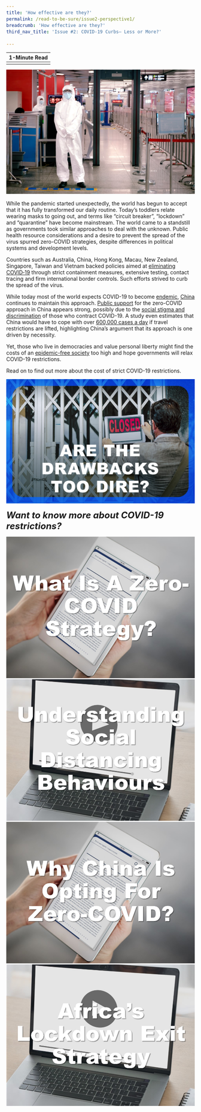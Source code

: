 ```yaml
---
title: 'How effective are they?'
permalink: /read-to-be-sure/issue2-perspective1/
breadcrumb: 'How effective are they?'
third_nav_title: 'Issue #2: COVID-19 Curbs— Less or More?'

---
```


| **1-Minute Read** |
| :---------------: |
|                   |

![](../images/rtbs2-perspective1-notext.jpg)

While the pandemic started unexpectedly, the world has begun to accept that it has fully transformed our daily routine. Today’s toddlers relate wearing masks to going out, and terms like “circuit breaker”, “lockdown” and “quarantine” have become mainstream. The world came to a standstill as governments took similar approaches to deal with the unknown. Public health resource considerations and a desire to prevent the spread of the virus spurred zero-COVID strategies, despite differences in political systems and development levels. 



 

Countries such as Australia, China, Hong Kong, Macau, New Zealand, Singapore, Taiwan and Vietnam backed policies aimed at [eliminating COVID‑19](https://www.eiu.com/n/asias-transition-away-from-zero-covid/) through strict containment measures, extensive testing, contact tracing and firm international border controls. Such efforts strived to curb the spread of the virus.

 

While today most of the world expects COVID-19 to become [endemic](https://www.nature.com/articles/d41586-021-00396-2), [China](https://www.straitstimes.com/asia/east-asia/china-is-more-dedicated-than-ever-to-covid-19-zero-as-it-battles-delta) continues to maintain this approach. [Public support](https://research.nus.edu.sg/eai/wp-content/uploads/sites/2/2020/06/EAIBB-No.-1535-Life_political-opinions_COVID-19-lockdown-Chengdu-n-Wuhan-2.pdf) for the zero-COVID approach in China appears strong, possibly due to the [social stigma and discrimination](https://www.frontiersin.org/articles/10.3389/fpsyg.2021.694988/full) of those who contract COVID-19. A study even estimates that China would have to cope with over [600,000 cases a day](https://www.straitstimes.com/asia/east-asia/china-study-warns-of-colossal-covid-19-outbreak-if-it-opens-up-like-us-france) if travel restrictions are lifted, highlighting China’s argument that its approach is one driven by necessity. 

 

Yet, those who live in democracies and value personal liberty might find the costs of an [epidemic-free society](https://theconversation.com/zero-covid-worked-for-some-countries-but-high-vaccine-coverage-is-now-key-169327) too high and hope governments will relax COVID-19 restrictions. 

 

Read on to find out more about the cost of strict COVID-19 restrictions. 

<div>
<div class="row is-multiline">
    <div class="col is-one-half-desktop is-one-half-tablet"></div>
    <div class="col is-one-half-desktop is-one-half-tablet">
<a href="/read-to-be-sure/issue2-perspective2/"><img src="../images/rtbs2-perspective2.jpg" alt="image 2"></a>
</div>	
    <div class="col is-one-half-desktop is-one-half-tablet"></div>
</div>
</div>	




***<font size=5>Want to know more about COVID-19 restrictions?</font>***

<div>
<div class="row is-multiline">
    <div class="col is-half-desktop is-half-tablet">
<a href="https://www.isglobal.org/en_GB/-/-que-es-una-estrategia-de-COVID-cero-y-como-puede-ayudarnos-a-minimizar-el-impacto-de-la-pandemia- " target="_blank"><img src="../images/rtbs2-perspective1-read1.jpg" alt="What is a zero-COVID strategy and how can it help us minimise the impact of the pandemic?"></a>
</div>
    <div class="col is-half-desktop is-half-tablet">
<a href="https://www.youtube.com/watch?v=oyueyJtKnnI" target="_blank"><img src="../images/rtbs2-perspective1-watch1.jpg" alt="Understanding social distancing behaviours"></a>
</div>
    <div class="col is-half-desktop is-half-tablet">
<a href="https://www.bbc.com/news/world-asia-china-59257496" target="_blank"><img src="../images/rtbs2-perspective1-read2.jpg" alt="image 4"></a>
</div>
    <div class="col is-half-desktop is-half-tablet">
<a href="https://www.youtube.com/watch?v=5VJJ4hRMqlk" target="_blank"><img src="../images/rtbs2-perspective1-watch2.jpg" alt="Africa’s lockdown exit strategy, the debate"></a>
</div>
</div>	
</div>










